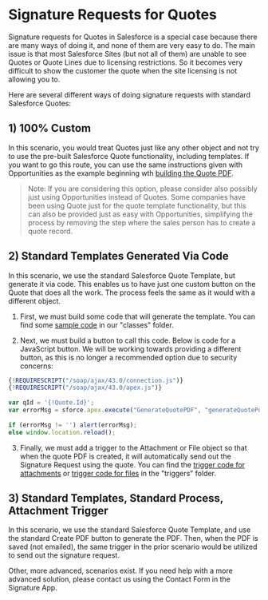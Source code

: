 # Signature Requests for Quotes

Signature requests for Quotes in Salesforce is a special case because there are many ways of doing it, and none of them are very easy to do.  The main issue is that most Salesforce Sites (but not all of them) are unable to see Quotes or Quote Lines due to licensing restrictions.  So it becomes very difficult to show the customer the quote when the site licensing is not allowing you to.

Here are several different ways of doing signature requests with standard Salesforce Quotes:

## 1) 100% Custom

In this scenario, you would treat Quotes just like any other object and not try to use the pre-built Salesforce Quote functionality, including templates.  If you want to go this route, you can use the same instructions given with Opportunities as the example beginning wth [building the Quote PDF](VisualForcePDFTemplate.md).

> Note: If you are considering this option, please consider also possibly just using Opportunities instead of Quotes.  Some companies have been using Quote just for the quote template functionality, but this can also be provided just as easy with Opportunities, simplifying the process by removing the step where the sales person has to create a quote record.

## 2) Standard Templates Generated Via Code

In this scenario, we use the standard Salesforce Quote Template, but generate it via code.  This enables us to have just one custom button on the Quote that does all the work.  The process feels the same as it would with a different object.

1. First, we must build some code that will generate the template.  You can find some [sample code](https://github.com/ToAFinish/simplesignature/blob/master/classes/GenerateQuotePDF) in our "classes" folder.

2. Next, we must build a button to call this code.  Below is code for a JavaScript button.  We will be working towards providing a different button, as this is no longer a recommended option due to security concerns:

```JavaScript
{!REQUIRESCRIPT("/soap/ajax/43.0/connection.js")}
{!REQUIRESCRIPT("/soap/ajax/43.0/apex.js")}
 
var qId = '{!Quote.Id}';
var errorMsg = sforce.apex.execute("GenerateQuotePDF", "generateQuotePdf", {quoteIdList:qId});
 
if (errorMsg != '') alert(errorMsg);
else window.location.reload();
```

3. Finally, we must add a trigger to the Attachment or File object so that when the quote PDF is created, it will automatically send out the Signature Request using the quote.  You can find the [trigger code for attachments](https://github.com/ToAFinish/simplesignature/blob/master/triggers/CreateSignature_Attachments) or [trigger code for files](https://github.com/ToAFinish/simplesignature/blob/master/triggers/CreateSignatureOnFile) in the "triggers" folder.

## 3) Standard Templates, Standard Process, Attachment Trigger

In this scenario, we use the standard Salesforce Quote Template, and use the standard Create PDF button to generate the PDF.  Then, when the PDF is saved (not emailed), the same trigger in the prior scenario would be utilized to send out the signature request.

Other, more advanced, scenarios exist.  If you need help with a more advanced solution, please contact us using the Contact Form in the Signature App.
